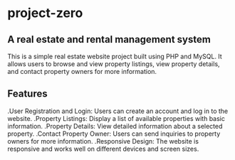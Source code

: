 # project-zero
<h2>A real estate and rental management system</h2>
This is a simple real estate website project built using PHP and MySQL. It allows users to browse and view property listings, view property details, and contact property owners for more information.
<h2>Features</h2>
.User Registration and Login: Users can create an account and log in to the website.
.Property Listings: Display a list of available properties with basic information.
.Property Details: View detailed information about a selected property.
.Contact Property Owner: Users can send inquiries to property owners for more information.
.Responsive Design: The website is responsive and works well on different devices and screen sizes.
